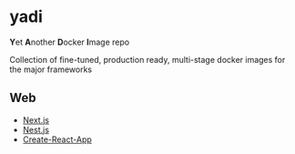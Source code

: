 # yadi

**Y**et **A**nother **D**ocker **I**mage repo

Collection of fine-tuned, production ready, multi-stage docker images for the major frameworks

## Web

- [Next.js](./web/next.js/)
- [Nest.js](./web/nest.js/)
- [Create-React-App](./web/create-react-app/)
